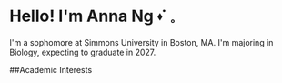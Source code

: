 # Hello! I'm Anna Ng ⬪˙ 𓈒
I'm a sophomore at Simmons University in Boston, MA. I'm majoring in Biology, expecting to graduate in 2027. 

##Academic Interests
